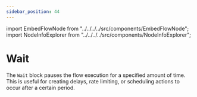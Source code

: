 ```yaml
---
sidebar_position: 44
---
```


import EmbedFlowNode from "../../../../src/components/EmbedFlowNode";
import NodeInfoExplorer from "../../../../src/components/NodeInfoExplorer";

# Wait

<EmbedFlowNode type="control_sleep" />

The `Wait` block pauses the flow execution for a specified amount of time. This is useful for creating delays, rate limiting, or scheduling actions to occur after a certain period.

<NodeInfoExplorer type="control_sleep" />
